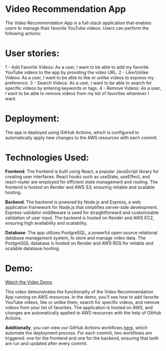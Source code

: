 # Video Recommendation App
The Video Recommendation App is a full-stack application that enables users to manage their favorite YouTube videos. Users can perform the following actions:

# User stories:
1 - Add Favorite Videos: As a user, I want to be able to add my favorite YouTube videos to the app by providing the video URL.
2 - Like/Unlike Videos: As a user, I want to be able to like or unlike videos to express my preference.
3 - Search Videos: As a user, I want to be able to search for specific videos by entering keywords or tags.
4 - Remove Videos: As a user, I want to be able to remove videos from my list of favorites whenever I want.

# Deployment: 
The app is deployed using GitHub Actions, which is configured to automatically apply new changes to the AWS resources with each commit.

# Technologies Used:
**Frontend**: The frontend is built using React, a popular JavaScript library for creating user interfaces. React hooks such as useState, useEffect, and react-router are employed for efficient state management and routing. The frontend is hosted on Render and AWS S3, ensuring reliable and scalable hosting.

**Backend**: The backend is powered by Node.js and Express, a web application framework for Node.js that simplifies server-side development. Express-validator middleware is used for straightforward and customizable validation of user input. The backend is hosted on Render and AWS EC2, ensuring high availability and scalability.

**Database**: The app utilizes PostgreSQL, a powerful open-source relational database management system, to store and manage video data. The PostgreSQL database is hosted on Render and AWS RDS for reliable and scalable database hosting.

# **Demo:**

[Watch the Video Demo](https://www.youtube.com/yourvideolink)

This video demonstrates the functionality of the Video Recommendation App running on AWS resources. In the demo, you'll see how to add favorite YouTube videos, like or unlike them, search for specific videos, and remove videos from your list of favorites. The application is hosted on AWS, and changes are automatically applied to AWS resources with the help of GitHub Actions.

**Additionally**, you can view our GitHub Actions workflows [here](https://github.com/seyyednavid/Video-recommendation-app/actions), which automate the deployment process. For each commit, two workflows are triggered: one for the frontend and one for the backend, ensuring that both are run and updated after every commit.
